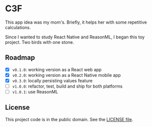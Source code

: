 # C3F

This app idea was my mom's. Briefly, it helps her with some repetitive calculations.

Since I wanted to study React Native and ReasonML, I began this toy project. Two birds with one stone.

## Roadmap

- [x] `v0.1.0`: working version as a React web app
- [x] `v0.2.0`: working version as a React Native mobile app
- [x] `v0.3.0`: locally persisting values feature
- [ ] `v1.0.0`: refactor, test, build and ship for both platforms
- [ ] `v1.0.1`: use ReasonML

## License

This project code is in the public domain. See the [LICENSE file][1].

[1]: https://github.com/Nhanderu/c3f/blob/master/LICENSE
